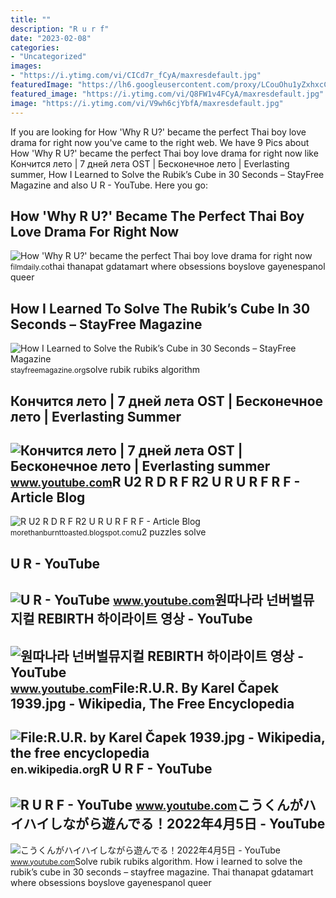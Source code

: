 ```yaml
---
title: ""
description: "R u r f"
date: "2023-02-08"
categories:
- "Uncategorized"
images:
- "https://i.ytimg.com/vi/CICd7r_fCyA/maxresdefault.jpg"
featuredImage: "https://lh6.googleusercontent.com/proxy/LCouOhu1yZxhxcCbRtsF3Hu0kNqsPNbywkzWkZ7rGXJ9EslOiRI58lvIoj75xkIS0ve7rQyOumrSasX9C4q00Mf53vqb-83k0PT7QsmZCyXRxneV=s0-d"
featured_image: "https://i.ytimg.com/vi/Q8FW1v4FCyA/maxresdefault.jpg"
image: "https://i.ytimg.com/vi/V9wh6cjYbfA/maxresdefault.jpg"
---
```


If you are looking for How 'Why R U?' became the perfect Thai boy love drama for right now you've came to the right web. We have 9 Pics about How 'Why R U?' became the perfect Thai boy love drama for right now like Кончится лето | 7 дней лета OST | Бесконечное лето | Everlasting summer, How I Learned to Solve the Rubik’s Cube in 30 Seconds – StayFree Magazine and also U R - YouTube. Here you go:

How 'Why R U?' Became The Perfect Thai Boy Love Drama For Right Now
-------------------------------------------------------------------

 ![How 'Why R U?' became the perfect Thai boy love drama for right now](https://filmdaily.co/wp-content/uploads/2020/03/lede-why-r-u.jpg) <small>filmdaily.co</small>thai thanapat gdatamart where obsessions boyslove gayenespanol queer

How I Learned To Solve The Rubik’s Cube In 30 Seconds – StayFree Magazine
-------------------------------------------------------------------------

 ![How I Learned to Solve the Rubik’s Cube in 30 Seconds – StayFree Magazine](http://stayfreemagazine.org/wp-content/uploads/2021/07/how-i-learned-to-solve-the-rubiks-cube-in-30-seconds.png) <small>stayfreemagazine.org</small>solve rubik rubiks algorithm

Кончится лето | 7 дней лета OST | Бесконечное лето | Everlasting Summer
-----------------------------------------------------------------------

 ![Кончится лето | 7 дней лета OST | Бесконечное лето | Everlasting summer](https://i.ytimg.com/vi/CICd7r_fCyA/maxresdefault.jpg) <small>www.youtube.com</small>R U2 R D R F R2 U R U R F R F - Article Blog
--------------------------------------------

 ![R U2 R D R F R2 U R U R F R F - Article Blog](https://lh6.googleusercontent.com/proxy/LCouOhu1yZxhxcCbRtsF3Hu0kNqsPNbywkzWkZ7rGXJ9EslOiRI58lvIoj75xkIS0ve7rQyOumrSasX9C4q00Mf53vqb-83k0PT7QsmZCyXRxneV=s0-d) <small>morethanburnttoasted.blogspot.com</small>u2 puzzles solve

U R - YouTube
-------------

 ![U R - YouTube](https://yt3.ggpht.com/a/AATXAJyVkUFJa7WmnWQig44oIdlMGy1Oy1GDnxc35yAf=s900-c-k-c0xffffffff-no-rj-mo) <small>www.youtube.com</small>원따나라 넌버벌뮤지컬 REBIRTH 하이라이트 영상 - YouTube
--------------------------------------

 ![원따나라 넌버벌뮤지컬 REBIRTH 하이라이트 영상 - YouTube](https://i.ytimg.com/vi/Q8FW1v4FCyA/maxresdefault.jpg) <small>www.youtube.com</small>File:R.U.R. By Karel Čapek 1939.jpg - Wikipedia, The Free Encyclopedia
----------------------------------------------------------------------

 ![File:R.U.R. by Karel Čapek 1939.jpg - Wikipedia, the free encyclopedia](http://upload.wikimedia.org/wikipedia/commons/5/56/R.U.R._by_Karel_Čapek_1939.jpg) <small>en.wikipedia.org</small>R U R F - YouTube
-----------------

 ![R U R F - YouTube](https://i.ytimg.com/vi/V9wh6cjYbfA/maxresdefault.jpg) <small>www.youtube.com</small>こうくんがハイハイしながら遊んでる！2022年4月5日 - YouTube
-------------------------------------

 ![こうくんがハイハイしながら遊んでる！2022年4月5日 - YouTube](https://i.ytimg.com/vi/H2fAEMesIjo/maxresdefault.jpg?sqp=-oaymwEmCIAKENAF8quKqQMa8AEB-AH-CYAC0AWKAgwIABABGGUgXyhTMA8=&rs=AOn4CLCJYSghky0o-ilndxvg6fCYAda1ug) <small>www.youtube.com</small>Solve rubik rubiks algorithm. How i learned to solve the rubik’s cube in 30 seconds – stayfree magazine. Thai thanapat gdatamart where obsessions boyslove gayenespanol queer
